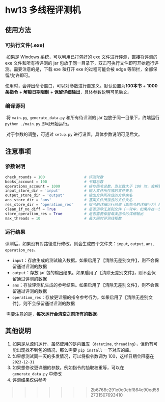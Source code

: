 # hw13 多线程评测机

## 使用方法

### 可执行文件(.exe)

​		如果是 Windows 系统，可以利用已打包好的 exe 文件进行评测，直接将评测的 exe 文件和所有待评测的 jar 包放于同一目录下，双击可执行文件即可开始运行评测。需要注意的是，下载 exe 和打开 exe 的过程可能会被 edge 等阻拦，全部保留/允许即可。

​		使用时，会弹出命令窗口，可以对参数进行自定义。默认设置为**100本书** + **1000条指令** + **解锁日期限制** + **保留详细输出**，具体参数说明可见后文。

### 编译源码

​		将 `main.py`, `generate_data.py` 和所有待评测的 jar 包放于同一目录下，终端运行 `python ./main.py` 即可开始运行。

​		对于参数的调整，可通过 `setup.py` 进行设置，具体参数说明可见后文。



## 注意事项

### 参数说明

```python
check_rounds = 100                  # 评测轮数
books_account = 100                 # 书籍总数
operations_account = 1000           # 操作指令总数，当总数大于 100 时，会解锁日期限制（超过 2023-12-31）
input_store_dir = 'input'           # 输入文件所存放的文件夹名
output_store_dir = 'output'         # 输出文件所存放的文件夹名
ans_store_dir = 'ans'               # 答案文件所存放的文件夹名
res_store_dir = 'operation_res'     # 指令的详细运行结果（即指令的详细行为）所存放的文件夹名
clean_if_no_diff = True             # 是否清除无差别文件（一轮中，如果存在一份文件有差异，就认为“有差别”）
store_operation_res = True          # 是否需要保留每条指令的详细输出
max_threads = 10                    # 最大同时评测线程数
```

### 运行结果

​		评测后，如果没有对路径进行修改，则会生成四个文件夹：`input`, `output`, `ans`, `operation_res`。

- `input`：存放生成的测试输入数据。如果启用了【清除无差别文件】，则不会保留通过评测的数据
- `output`：存放 jar 包的输出结果。如果启用了【清除无差别文件】，则不会保留通过评测的数据
- `ans`：存放评测机生成的参考结果。如果启用了【清除无差别文件】，则不会保留通过评测的数据
- `operation_res`：存放更详细的指令参考行为。如果启用了【清除无差别文件】，则不会保留通过评测的数据

​		需要注意的是，**每次运行会清空之前所有的数据**。



## 其他说明

1. 如果是从源码运行，虽然使用的是内置库（`datetime`, `threading`），但仍有可能出现找不到包的情况，那么需要 `pip install` 一下对应的库。
2. 如果想测试同一天的多发情况，可以将指令数调为 100，这样日期会阻塞在 `2023-12-31`
3. 如果想修改更详细的参数，例如指令的抽取权重等，可以在 `generate_data.py` 中修改
4. 评测结果仅供参考
>>>>>>> 2b6768c291e0c0ebf864c90ed582731507693410
